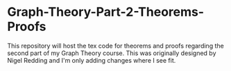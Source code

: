 # Graph-Theory-Part-2-Theorems-Proofs

This repository will host the tex code for theorems and proofs regarding the second part of my Graph Theory course.
This was originally designed by Nigel Redding and I'm only adding changes where I see fit.
